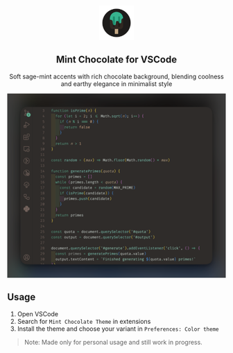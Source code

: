 <p align="center">
    <img src="https://raw.githubusercontent.com/onulu/mint-chocolate-theme/refs/heads/main/assets/logo.png" width="80" />
    <h2 align="center">Mint Chocolate for VSCode</h2>
</p>

<p align="center">Soft sage-mint accents with rich chocolate background, blending coolness and earthy elegance in minimalist style</p>

![Mint Chocolate VSCode](https://raw.githubusercontent.com/onulu/mint-chocolate-theme/refs/heads/main/assets/theme.png)

## Usage

1. Open VSCode
2. Search for `Mint Chocolate Theme` in extensions
3. Install the theme and choose your variant in `Preferences: Color theme`

> Note: Made only for personal usage and still work in progress.
